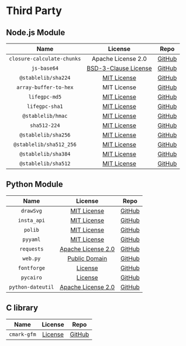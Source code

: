 # Third Party
## Node.js Module
| Name | License | Repo |
|:----:|:-------:|:---------:|
|`closure-calculate-chunks`|Apache License 2.0|[GitHub](https://github.com/ChadKillingsworth/closure-calculate-chunks)|
|`js-base64`|[BSD-3-Clause License](https://github.com/dankogai/js-base64/blob/main/LICENSE.md)|[GitHub](https://github.com/dankogai/js-base64)|
|`@stablelib/sha224`|[MIT License](https://github.com/StableLib/stablelib/blob/master/packages/sha224/LICENSE)|[GitHub](https://github.com/StableLib/stablelib/tree/master/packages/sha224)|
|`array-buffer-to-hex`|MIT License|[GitHub](https://github.com/LinusU/array-buffer-to-hex)|
|`lifegpc-md5`|[MIT License](https://github.com/lifegpc/lifegpc-md5/blob/master/LICENSE)|[GitHub](https://github.com/lifegpc/lifegpc-md5)|
|`lifegpc-sha1`|[MIT License](https://github.com/lifegpc/lifegpc-sha1/blob/master/LICENSE)|[GitHub](https://github.com/lifegpc/lifegpc-sha1)|
|`@stablelib/hmac`|[MIT License](https://github.com/StableLib/stablelib/blob/master/packages/hmac/LICENSE)|[GitHub](https://github.com/StableLib/stablelib/tree/master/packages/hmac)|
|`sha512-224`|[MIT License](https://github.com/lifegpc/lifegpc-sha512-224/blob/master/LICENSE)|[GitHub](https://github.com/lifegpc/lifegpc-sha512-224)|
|`@stablelib/sha256`|[MIT License](https://github.com/StableLib/stablelib/blob/master/packages/sha256/LICENSE)|[GitHub](https://github.com/StableLib/stablelib/tree/master/packages/sha256)|
|`@stablelib/sha512_256`|[MIT License](https://github.com/StableLib/stablelib/blob/master/packages/sha512_256/LICENSE)|[GitHub](https://github.com/StableLib/stablelib/tree/master/packages/sha512_256)|
|`@stablelib/sha384`|[MIT License](https://github.com/StableLib/stablelib/blob/master/packages/sha384/LICENSE)|[GitHub](https://github.com/StableLib/stablelib/tree/master/packages/sha384)|
|`@stablelib/sha512`|[MIT License](https://github.com/StableLib/stablelib/blob/master/packages/sha512/LICENSE)|[GitHub](https://github.com/StableLib/stablelib/tree/master/packages/sha512)|
## Python Module
| Name | License | Repo |
|:----:|:-------:|:----:|
|`drawSvg`|[MIT License](https://github.com/cduck/drawSvg/blob/master/LICENSE.txt)|[GitHub](https://github.com/cduck/drawSvg)|
|`insta_api`|[MIT License](https://github.com/orlandodiaz/insta_api/blob/master/LICENSE)|[GitHub](https://github.com/orlandodiaz/insta_api)|
|`polib`|[MIT License](https://github.com/izimobil/polib/blob/master/LICENSE)|[GitHub](https://github.com/izimobil/polib)|
|`pyyaml`|[MIT License](https://github.com/yaml/pyyaml/blob/master/LICENSE)|[GitHub](https://github.com/yaml/pyyaml)|
|`requests`|[Apache License 2.0](https://github.com/psf/requests/blob/master/LICENSE)|[GitHub](https://github.com/psf/requests)|
|`web.py`|[Public Domain](https://github.com/webpy/webpy/blob/master/LICENSE.txt)|[GitHub](https://github.com/webpy/webpy)|
|`fontforge`|[License](https://github.com/fontforge/fontforge/blob/master/LICENSE)|[GitHub](https://github.com/fontforge/fontforge)|
|`pycairo`|[License](https://github.com/pygobject/pycairo/blob/master/COPYING)|[GitHub](https://github.com/pygobject/pycairo)|
|`python-dateutil`|[Apache License 2.0](https://github.com/dateutil/dateutil/blob/master/LICENSE)|[GitHub](https://github.com/dateutil/dateutil)|
## C library
| Name | License | Repo |
|:----:|:-------:|:----:|
|`cmark-gfm`|[License](https://github.com/github/cmark-gfm/blob/master/COPYING)|[GitHub](https://github.com/github/cmark-gfm)|
